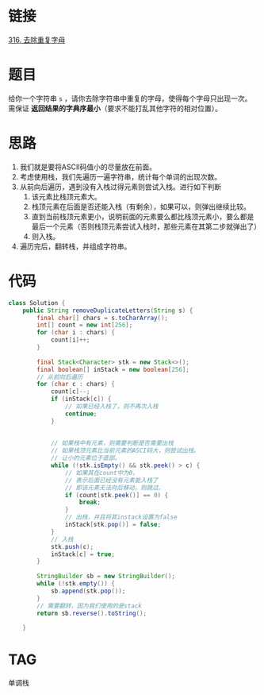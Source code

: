 # 链接
[316. 去除重复字母](https://leetcode.cn/problems/remove-duplicate-letters/)

# 题目
给你一个字符串 `s` ，请你去除字符串中重复的字母，使得每个字母只出现一次。需保证 **返回结果的字典序最小**（要求不能打乱其他字符的相对位置）。

# 思路
1. 我们就是要将ASCII码值小的尽量放在前面。
2. 考虑使用栈，我们先遍历一遍字符串，统计每个单词的出现次数。
3. 从前向后遍历，遇到没有入栈过得元素则尝试入栈。进行如下判断
	1. 该元素比栈顶元素大。
	2. 栈顶元素在后面是否还能入栈（有剩余），如果可以，则弹出继续比较。
	3. 直到当前栈顶元素更小，说明前面的元素要么都比栈顶元素小，要么都是最后一个元素（否则栈顶元素尝试入栈时，那些元素在其第二步就弹出了）
	4. 则入栈。
4. 遍历完后，翻转栈，并组成字符串。

# 代码

```java
class Solution {  
    public String removeDuplicateLetters(String s) {  
        final char[] chars = s.toCharArray();  
        int[] count = new int[256];  
        for (char i : chars) {  
            count[i]++;  
        }  
  
        final Stack<Character> stk = new Stack<>();  
        final boolean[] inStack = new boolean[256];  
        // 从前向后遍历  
        for (char c : chars) {  
            count[c]--;  
            if (inStack[c]) {  
                // 如果已经入栈了，则不再次入栈  
                continue;  
            }  
  
  
            // 如果栈中有元素，则需要判断是否需要出栈  
            // 如果栈顶元素比当前元素的ASCI码大，则尝试出栈。  
            // 让小的元素位于底部。  
            while (!stk.isEmpty() && stk.peek() > c) {  
                // 如果其在count中为0，  
                // 表示后面已经没有元素能入栈了  
                // 即该元素无法向后移动，则跳过。  
                if (count[stk.peek()] == 0) {  
                    break;  
                }  
                // 出栈，并且将其instack设置为false  
                inStack[stk.pop()] = false;  
            }  
            // 入栈  
            stk.push(c);  
            inStack[c] = true;  
        }  
  
        StringBuilder sb = new StringBuilder();  
        while (!stk.empty()) {  
            sb.append(stk.pop());  
        }  
        // 需要翻转，因为我们使用的是stack  
        return sb.reverse().toString();  
  
    }
```

# TAG

单调栈